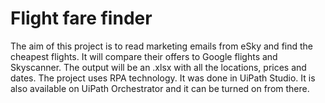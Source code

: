 # Flight fare finder
The aim of this project is to read marketing emails from eSky and find the cheapest flights. It will compare their offers to Google flights and Skyscanner. The output will be an .xlsx with all the locations, prices and dates.
The project uses RPA technology. It was done in UiPath Studio. It is also available on UiPath Orchestrator and it can be turned on from there.
